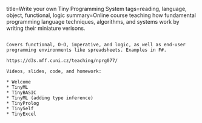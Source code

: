 title=Write your own Tiny Programming System
tags=reading, language, object, functional, logic
summary=Online course teaching how fundamental programming language techniques, algorithms, and systems work by writing their miniature verisons.
~~~~~~

Covers functional, O-O, imperative, and logic, as well as end-user programming environments like spreadsheets. Examples in F#.

https://d3s.mff.cuni.cz/teaching/nprg077/

Videos, slides, code, and homework:

* Welcome
* TinyML
* TinyBASIC
* TinyML (adding type inference)
* TinyProlog
* TinySelf
* TinyExcel

